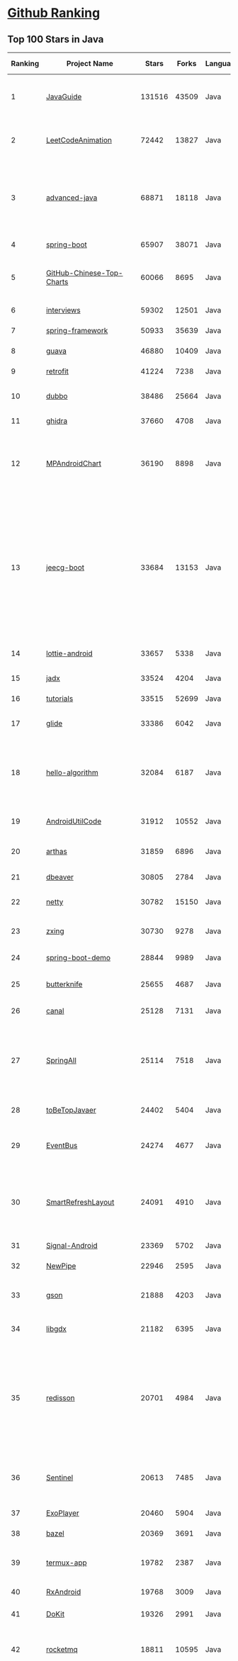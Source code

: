 [Github Ranking](../README.md)
==========

## Top 100 Stars in Java

| Ranking | Project Name | Stars | Forks | Language | Open Issues | Description | Last Commit |
| ------- | ------------ | ----- | ----- | -------- | ----------- | ----------- | ----------- |
| 1 | [JavaGuide](https://github.com/Snailclimb/JavaGuide) | 131516 | 43509 | Java | 66 | 「Java学习+面试指南」一份涵盖大部分 Java 程序员所需要掌握的核心知识。准备 Java 面试，首选 JavaGuide！ | 2023-03-04T15:05:46Z |
| 2 | [LeetCodeAnimation](https://github.com/MisterBooo/LeetCodeAnimation) | 72442 | 13827 | Java | 16 | Demonstrate all the questions on LeetCode in the form of animation.（用动画的形式呈现解LeetCode题目的思路） | 2022-03-06T09:10:42Z |
| 3 | [advanced-java](https://github.com/doocs/advanced-java) | 68871 | 18118 | Java | 2 | 😮 Core Interview Questions & Answers For Experienced Java(Backend) Developers \| 互联网 Java 工程师进阶知识完全扫盲：涵盖高并发、分布式、高可用、微服务、海量数据处理等领域知识 | 2023-02-03T12:08:57Z |
| 4 | [spring-boot](https://github.com/spring-projects/spring-boot) | 65907 | 38071 | Java | 567 | Spring Boot | 2023-03-03T22:52:16Z |
| 5 | [GitHub-Chinese-Top-Charts](https://github.com/GrowingGit/GitHub-Chinese-Top-Charts) | 60066 | 8695 | Java | 105 | :cn: GitHub中文排行榜，各语言分设「软件 \| 资料」榜单，精准定位中文好项目。各取所需，高效学习。 | 2023-03-05T00:08:31Z |
| 6 | [interviews](https://github.com/kdn251/interviews) | 59302 | 12501 | Java | 31 | Everything you need to know to get the job. | 2023-02-18T16:00:23Z |
| 7 | [spring-framework](https://github.com/spring-projects/spring-framework) | 50933 | 35639 | Java | 1213 | Spring Framework | 2023-03-04T16:37:38Z |
| 8 | [guava](https://github.com/google/guava) | 46880 | 10409 | Java | 656 | Google core libraries for Java | 2023-03-03T21:44:28Z |
| 9 | [retrofit](https://github.com/square/retrofit) | 41224 | 7238 | Java | 145 | A type-safe HTTP client for Android and the JVM | 2023-03-04T02:59:35Z |
| 10 | [dubbo](https://github.com/apache/dubbo) | 38486 | 25664 | Java | 641 | Apache Dubbo is a high-performance, java based, open source RPC framework. | 2023-03-05T02:17:24Z |
| 11 | [ghidra](https://github.com/NationalSecurityAgency/ghidra) | 37660 | 4708 | Java | 1219 | Ghidra is a software reverse engineering (SRE) framework | 2023-03-04T17:10:56Z |
| 12 | [MPAndroidChart](https://github.com/PhilJay/MPAndroidChart) | 36190 | 8898 | Java | 1992 | A powerful 🚀 Android chart view / graph view library, supporting line- bar- pie- radar- bubble- and candlestick charts as well as scaling, panning and animations. | 2023-02-24T19:21:19Z |
| 13 | [jeecg-boot](https://github.com/jeecgboot/jeecg-boot) | 33684 | 13153 | Java | 92 | ⭐️「企业级低代码平台」前后端分离架构SpringBoot 2.x，SpringCloud，Ant Design&Vue，Mybatis，Shiro，JWT。强大的代码生成器让前后端代码一键生成，无需写任何代码! 引领新的开发模式OnlineCoding->代码生成->手工MERGE，帮助Java项目解决70%重复工作，让开发更关注业务，既能快速提高效率，帮助公司节省成本，同时又不失灵活性。 | 2023-03-04T08:48:33Z |
| 14 | [lottie-android](https://github.com/airbnb/lottie-android) | 33657 | 5338 | Java | 16 | Render After Effects animations natively on Android and iOS, Web, and React Native | 2023-03-01T09:39:42Z |
| 15 | [jadx](https://github.com/skylot/jadx) | 33524 | 4204 | Java | 287 | Dex to Java decompiler | 2023-02-28T20:31:03Z |
| 16 | [tutorials](https://github.com/eugenp/tutorials) | 33515 | 52699 | Java | 21 | Just Announced - "Learn Spring Security OAuth":  | 2023-03-05T00:03:07Z |
| 17 | [glide](https://github.com/bumptech/glide) | 33386 | 6042 | Java | 385 | An image loading and caching library for Android focused on smooth scrolling | 2023-03-04T07:48:21Z |
| 18 | [hello-algorithm](https://github.com/geekxh/hello-algorithm) | 32084 | 6187 | Java | 6 | 🌍 针对小白的算法训练 \| 包括四部分：①.大厂面经 ②.力扣图解  ③.千本开源电子书 ④.百张技术思维导图（项目花了上百小时，希望可以点 star 支持，🌹感谢~）点击下方网站，马上开始刷题！ | 2022-08-08T01:20:14Z |
| 19 | [AndroidUtilCode](https://github.com/Blankj/AndroidUtilCode) | 31912 | 10552 | Java | 240 | :fire: Android developers should collect the following utils(updating). | 2023-01-16T07:09:58Z |
| 20 | [arthas](https://github.com/alibaba/arthas) | 31859 | 6896 | Java | 233 | Alibaba Java Diagnostic Tool Arthas/Alibaba Java诊断利器Arthas | 2023-03-04T07:42:47Z |
| 21 | [dbeaver](https://github.com/dbeaver/dbeaver) | 30805 | 2784 | Java | 1703 | Free universal database tool and SQL client | 2023-03-03T17:30:45Z |
| 22 | [netty](https://github.com/netty/netty) | 30782 | 15150 | Java | 512 | Netty project - an event-driven asynchronous network application framework | 2023-03-02T15:00:46Z |
| 23 | [zxing](https://github.com/zxing/zxing) | 30730 | 9278 | Java | 6 | ZXing ("Zebra Crossing") barcode scanning library for Java, Android | 2023-03-04T03:50:59Z |
| 24 | [spring-boot-demo](https://github.com/xkcoding/spring-boot-demo) | 28844 | 9989 | Java | 81 | 🚀一个用来深入学习并实战 Spring Boot 的项目。 | 2022-12-22T02:27:52Z |
| 25 | [butterknife](https://github.com/JakeWharton/butterknife) | 25655 | 4687 | Java | 97 | Bind Android views and callbacks to fields and methods. | 2022-03-08T16:26:04Z |
| 26 | [canal](https://github.com/alibaba/canal) | 25128 | 7131 | Java | 865 | 阿里巴巴 MySQL binlog 增量订阅&消费组件  | 2023-03-01T08:49:16Z |
| 27 | [SpringAll](https://github.com/wuyouzhuguli/SpringAll) | 25114 | 7518 | Java | 15 | 循序渐进，学习Spring Boot、Spring Boot & Shiro、Spring Batch、Spring Cloud、Spring Cloud Alibaba、Spring Security & Spring Security OAuth2，博客Spring系列源码：https://mrbird.cc | 2022-10-31T09:56:20Z |
| 28 | [toBeTopJavaer](https://github.com/hollischuang/toBeTopJavaer) | 24402 | 5404 | Java | 52 | To Be Top Javaer - Java工程师成神之路 | 2023-02-22T02:32:21Z |
| 29 | [EventBus](https://github.com/greenrobot/EventBus) | 24274 | 4677 | Java | 105 | Event bus for Android and Java that simplifies communication between Activities, Fragments, Threads, Services, etc. Less code, better quality. | 2022-12-08T23:57:47Z |
| 30 | [SmartRefreshLayout](https://github.com/scwang90/SmartRefreshLayout) | 24091 | 4910 | Java | 271 | 🔥下拉刷新、上拉加载、二级刷新、淘宝二楼、RefreshLayout、OverScroll，Android智能下拉刷新框架，支持越界回弹、越界拖动，具有极强的扩展性，集成了几十种炫酷的Header和 Footer。 | 2023-01-12T14:29:16Z |
| 31 | [Signal-Android](https://github.com/signalapp/Signal-Android) | 23369 | 5702 | Java | 242 | A private messenger for Android. | 2023-03-03T15:35:41Z |
| 32 | [NewPipe](https://github.com/TeamNewPipe/NewPipe) | 22946 | 2595 | Java | 1158 | A libre lightweight streaming front-end for Android. | 2023-03-04T06:02:17Z |
| 33 | [gson](https://github.com/google/gson) | 21888 | 4203 | Java | 290 | A Java serialization/deserialization library to convert Java Objects into JSON and back | 2023-03-04T23:40:50Z |
| 34 | [libgdx](https://github.com/libgdx/libgdx) | 21182 | 6395 | Java | 204 | Desktop/Android/HTML5/iOS Java game development framework | 2023-03-04T15:17:36Z |
| 35 | [redisson](https://github.com/redisson/redisson) | 20701 | 4984 | Java | 328 | Redisson - Redis Java client with features of In-Memory Data Grid. Over 50 Redis based Java objects and services: Set, Multimap, SortedSet, Map, List, Queue, Deque, Semaphore, Lock, AtomicLong, Map Reduce, Publish / Subscribe, Bloom filter, Spring Cache, Tomcat, Scheduler, JCache API, Hibernate, MyBatis, RPC, local cache ... | 2023-03-03T11:00:38Z |
| 36 | [Sentinel](https://github.com/alibaba/Sentinel) | 20613 | 7485 | Java | 505 | A powerful flow control component enabling reliability, resilience and monitoring for microservices. (面向云原生微服务的高可用流控防护组件) | 2023-03-01T11:55:11Z |
| 37 | [ExoPlayer](https://github.com/google/ExoPlayer) | 20460 | 5904 | Java | 724 | An extensible media player for Android | 2023-03-03T10:45:37Z |
| 38 | [bazel](https://github.com/bazelbuild/bazel) | 20369 | 3691 | Java | 2092 | a fast, scalable, multi-language and extensible build system | 2023-03-03T21:29:03Z |
| 39 | [termux-app](https://github.com/termux/termux-app) | 19782 | 2387 | Java | 285 | Termux - a terminal emulator application for Android OS extendible by variety of packages. | 2023-03-04T13:24:18Z |
| 40 | [RxAndroid](https://github.com/ReactiveX/RxAndroid) | 19768 | 3009 | Java | 1 | RxJava bindings for Android | 2023-02-20T12:33:53Z |
| 41 | [DoKit](https://github.com/didi/DoKit) | 19326 | 2991 | Java | 180 | 一款面向泛前端产品研发全生命周期的效率平台。 | 2023-03-02T05:58:26Z |
| 42 | [rocketmq](https://github.com/apache/rocketmq) | 18811 | 10595 | Java | 387 | Apache RocketMQ is a cloud native messaging and streaming platform, making it simple to build event-driven applications. | 2023-03-05T02:56:56Z |
| 43 | [GSYVideoPlayer](https://github.com/CarGuo/GSYVideoPlayer) | 18310 | 4000 | Java | 17 | 视频播放器（IJKplayer、ExoPlayer、MediaPlayer），HTTPS，支持弹幕，外挂字幕，支持滤镜、水印、gif截图，片头广告、中间广告，多个同时播放，支持基本的拖动，声音、亮度调节，支持边播边缓存，支持视频自带rotation的旋转（90,270之类），重力旋转与手动旋转的同步支持，支持列表播放 ，列表全屏动画，视频加载速度，列表小窗口支持拖动，动画效果，调整比例，多分辨率切换，支持切换播放器，进度条小窗口预览，列表切换详情页面无缝播放，rtsp、concat、mpeg。  | 2023-03-02T09:53:49Z |
| 44 | [graal](https://github.com/oracle/graal) | 18279 | 1468 | Java | 832 | GraalVM: Run Programs Faster Anywhere :rocket: | 2023-03-04T18:13:11Z |
| 45 | [mybatis-3](https://github.com/mybatis/mybatis-3) | 18229 | 12127 | Java | 153 | MyBatis SQL mapper framework for Java | 2023-03-04T14:03:57Z |
| 46 | [litemall](https://github.com/linlinjava/litemall) | 17770 | 6925 | Java | 30 | 又一个小商城。litemall = Spring Boot后端 + Vue管理员前端 + 微信小程序用户前端 + Vue用户移动端 | 2023-03-02T00:24:22Z |
| 47 | [cat](https://github.com/dianping/cat) | 17567 | 5306 | Java | 125 | CAT 作为服务端项目基础组件，提供了 Java, C/C++, Node.js, Python, Go 等多语言客户端，已经在美团点评的基础架构中间件框架（MVC框架，RPC框架，数据库框架，缓存框架等，消息队列，配置系统等）深度集成，为美团点评各业务线提供系统丰富的性能指标、健康状况、实时告警等。 | 2022-12-16T01:49:03Z |
| 48 | [Mindustry](https://github.com/Anuken/Mindustry) | 17275 | 2405 | Java | 11 | The automation tower defense RTS | 2023-03-04T04:24:57Z |
| 49 | [SpringCloudLearning](https://github.com/forezp/SpringCloudLearning) | 17150 | 8071 | Java | 38 | 《史上最简单的Spring Cloud教程源码》 | 2021-04-12T09:53:47Z |
| 50 | [fresco](https://github.com/facebook/fresco) | 16918 | 3782 | Java | 198 | An Android library for managing images and the memory they use. | 2023-03-03T18:24:25Z |
| 51 | [FizzBuzzEnterpriseEdition](https://github.com/EnterpriseQualityCoding/FizzBuzzEnterpriseEdition) | 18691 | 732 | Java | 422 | FizzBuzz Enterprise Edition is a no-nonsense implementation of FizzBuzz made by serious businessmen for serious business purposes. | 2022-11-10T20:36:08Z |
| 52 | [PhotoView](https://github.com/Baseflow/PhotoView) | 18448 | 3918 | Java | 189 | Implementation of ImageView for Android that supports zooming, by various touch gestures. | 2022-03-25T09:53:49Z |
| 53 | [graal](https://github.com/oracle/graal) | 18279 | 1468 | Java | 832 | GraalVM: Run Programs Faster Anywhere :rocket: | 2023-03-04T18:13:11Z |
| 54 | [mybatis-3](https://github.com/mybatis/mybatis-3) | 18229 | 12127 | Java | 153 | MyBatis SQL mapper framework for Java | 2023-03-04T14:03:57Z |
| 55 | [shardingsphere](https://github.com/apache/shardingsphere) | 18034 | 6214 | Java | 495 | Ecosystem to transform any database into a distributed database system, and enhance it with sharding, elastic scaling, encryption features & more | 2023-03-04T23:02:36Z |
| 56 | [HikariCP](https://github.com/brettwooldridge/HikariCP) | 17900 | 2696 | Java | 397 | 光 HikariCP・A solid, high-performance, JDBC connection pool at last. | 2023-03-03T22:49:35Z |
| 57 | [litemall](https://github.com/linlinjava/litemall) | 17770 | 6925 | Java | 30 | 又一个小商城。litemall = Spring Boot后端 + Vue管理员前端 + 微信小程序用户前端 + Vue用户移动端 | 2023-03-02T00:24:22Z |
| 58 | [Android-Universal-Image-Loader](https://github.com/nostra13/Android-Universal-Image-Loader) | 16814 | 6220 | Java | 447 | Powerful and flexible library for loading, caching and displaying images on Android. | 2022-01-17T09:48:53Z |
| 59 | [tinker](https://github.com/Tencent/tinker) | 16700 | 3331 | Java | 478 | Tinker is a hot-fix solution library for Android, it supports dex, library and resources update without reinstall apk. | 2023-02-22T08:43:34Z |
| 60 | [zheng](https://github.com/shuzheng/zheng) | 16444 | 7456 | Java | 35 | 基于Spring+SpringMVC+Mybatis分布式敏捷开发系统架构，提供整套公共微服务服务模块：集中权限管理（单点登录）、内容管理、支付中心、用户管理（支持第三方登录）、微信平台、存储系统、配置中心、日志分析、任务和通知等，支持服务治理、监控和追踪，努力为中小型企业打造全方位J2EE企业级开发解决方案。 | 2022-12-16T09:53:00Z |
| 61 | [SpringBoot-Labs](https://github.com/yudaocode/SpringBoot-Labs) | 16193 | 5286 | Java | 26 | 一个涵盖六个专栏：Spring Boot 2.X、Spring Cloud、Spring Cloud Alibaba、Dubbo、分布式消息队列、分布式事务的仓库。希望胖友小手一抖，右上角来个 Star，感恩 1024 | 2022-09-03T08:55:18Z |
| 62 | [zipkin](https://github.com/openzipkin/zipkin) | 16033 | 3041 | Java | 192 | Zipkin is a distributed tracing system | 2023-03-04T03:34:19Z |
| 63 | [Apktool](https://github.com/iBotPeaches/Apktool) | 15811 | 3289 | Java | 88 | A tool for reverse engineering Android apk files | 2023-03-05T00:37:42Z |
| 64 | [disruptor](https://github.com/LMAX-Exchange/disruptor) | 15779 | 3749 | Java | 10 | High Performance Inter-Thread Messaging Library | 2023-02-15T18:20:01Z |
| 65 | [Android-CleanArchitecture](https://github.com/android10/Android-CleanArchitecture) | 15293 | 3366 | Java | 126 | This is a sample app that is part of a series of blog posts I have written about how to architect an android application using Uncle Bob's clean architecture approach. | 2021-09-09T11:43:49Z |
| 66 | [springboot-learning-example](https://github.com/JeffLi1993/springboot-learning-example) | 15288 | 7054 | Java | 13 | spring boot 实践学习案例，是 spring boot 初学者及核心技术巩固的最佳实践。 | 2023-01-13T10:01:05Z |
| 67 | [jdk](https://github.com/openjdk/jdk) | 15195 | 4322 | Java | 0 | JDK main-line development https://openjdk.org/projects/jdk | 2023-03-05T00:41:31Z |
| 68 | [keycloak](https://github.com/keycloak/keycloak) | 15164 | 5191 | Java | 1440 | Open Source Identity and Access Management For Modern Applications and Services | 2023-03-04T20:27:28Z |
| 69 | [SpringBoot-Learning](https://github.com/dyc87112/SpringBoot-Learning) | 15010 | 4819 | Java | 35 | 《Spring Boot基础教程》，2.x版本持续连载中！点击下方链接直达教程目录！ | 2022-09-15T08:08:50Z |
| 70 | [APIJSON](https://github.com/Tencent/APIJSON) | 14852 | 1927 | Java | 174 | 🏆 零代码、全功能、强安全 ORM 库 🚀 后端接口和文档零代码，前端(客户端) 定制返回 JSON 的数据和结构。 🏆 A JSON Transmission Protocol and an ORM Library 🚀  provides APIs and Docs without writing any code. | 2023-03-04T07:38:53Z |
| 71 | [elasticsearch-analysis-ik](https://github.com/medcl/elasticsearch-analysis-ik) | 14823 | 3119 | Java | 347 | The IK Analysis plugin integrates Lucene IK analyzer into elasticsearch, support customized dictionary. | 2023-02-27T02:11:53Z |
| 72 | [presto](https://github.com/prestodb/presto) | 14504 | 4955 | Java | 912 | The official home of the Presto distributed SQL query engine for big data | 2023-03-04T10:27:21Z |
| 73 | [JustAuth](https://github.com/justauth/JustAuth) | 14451 | 2520 | Java | 27 | 🏆Gitee 最有价值开源项目 🚀:100: 小而全而美的第三方登录开源组件。目前已支持Github、Gitee、微博、钉钉、百度、Coding、腾讯云开发者平台、OSChina、支付宝、QQ、微信、淘宝、Google、Facebook、抖音、领英、小米、微软、今日头条、Teambition、StackOverflow、Pinterest、人人、华为、企业微信、酷家乐、Gitlab、美团、饿了么、推特、飞书、京东、阿里云、喜马拉雅、Amazon、Slack和 Line 等第三方平台的授权登录。 Login, so easy! | 2023-02-26T09:41:42Z |
| 74 | [Algorithms](https://github.com/williamfiset/Algorithms) | 14417 | 3901 | Java | 53 | A collection of algorithms and data structures | 2023-02-22T18:23:59Z |
| 75 | [CircleImageView](https://github.com/hdodenhof/CircleImageView) | 14382 | 3141 | Java | 4 | A circular ImageView for Android | 2023-01-10T19:03:41Z |
| 76 | [mockito](https://github.com/mockito/mockito) | 13733 | 2361 | Java | 321 | Most popular Mocking framework for unit tests written in Java | 2023-02-28T19:35:12Z |
| 77 | [bytecode-viewer](https://github.com/Konloch/bytecode-viewer) | 13557 | 1085 | Java | 80 | A Java 8+ Jar & Android APK Reverse Engineering Suite (Decompiler, Editor, Debugger & More) | 2023-02-22T09:41:58Z |
| 78 | [Material-Animations](https://github.com/lgvalle/Material-Animations) | 13553 | 2530 | Java | 13 | Android Transition animations explanation with examples. | 2019-04-02T15:42:38Z |
| 79 | [BigData-Notes](https://github.com/heibaiying/BigData-Notes) | 13457 | 3851 | Java | 18 | 大数据入门指南  :star: | 2023-02-01T11:44:36Z |
| 80 | [Arduino](https://github.com/arduino/Arduino) | 13425 | 7070 | Java | 658 | Arduino IDE 1.x | 2022-10-29T19:36:35Z |
| 81 | [vert.x](https://github.com/eclipse-vertx/vert.x) | 13423 | 1987 | Java | 187 | Vert.x is a tool-kit for building reactive applications on the JVM | 2023-03-03T10:45:19Z |
| 82 | [logstash](https://github.com/elastic/logstash) | 13309 | 3398 | Java | 1830 | Logstash - transport and process your logs, events, or other data | 2023-03-04T01:33:56Z |
| 83 | [hadoop](https://github.com/apache/hadoop) | 13302 | 8259 | Java | 0 | Apache Hadoop | 2023-03-04T02:23:13Z |
| 84 | [Android-PickerView](https://github.com/Bigkoo/Android-PickerView) | 13252 | 3422 | Java | 415 | This is a picker view for android , support linkage effect, timepicker and optionspicker.（时间选择器、省市区三级联动） | 2022-12-30T03:36:03Z |
| 85 | [flink-learning](https://github.com/zhisheng17/flink-learning) | 13212 | 3666 | Java | 0 | flink learning blog. http://www.54tianzhisheng.cn/  含 Flink 入门、概念、原理、实战、性能调优、源码解析等内容。涉及 Flink Connector、Metrics、Library、DataStream API、Table API & SQL 等内容的学习案例，还有 Flink 落地应用的大型项目案例（PVUV、日志存储、百亿数据实时去重、监控告警）分享。欢迎大家支持我的专栏《大数据实时计算引擎 Flink 实战与性能优化》 | 2023-02-28T12:34:27Z |
| 86 | [thingsboard](https://github.com/thingsboard/thingsboard) | 13200 | 4187 | Java | 1407 | Open-source IoT Platform - Device management, data collection, processing and visualization. | 2023-03-03T16:42:44Z |
| 87 | [Luban](https://github.com/Curzibn/Luban) | 13190 | 2217 | Java | 145 | Luban(鲁班)—Image compression with efficiency very close to WeChat Moments/可能是最接近微信朋友圈的图片压缩算法 | 2021-11-06T13:32:29Z |
| 88 | [tink](https://github.com/google/tink) | 13036 | 1193 | Java | 65 | Tink is a multi-language, cross-platform, open source library that provides cryptographic APIs that are secure, easy to use correctly, and hard(er) to misuse. | 2023-03-03T09:57:31Z |
| 89 | [ip2region](https://github.com/lionsoul2014/ip2region) | 12938 | 2333 | Java | 22 | Ip2region (2.0 - xdb) is a offline IP address manager framework and locator, support billions of data segments, ten microsecond searching performance. xdb engine implementation for many programming languages | 2023-02-05T11:06:52Z |
| 90 | [deeplearning4j](https://github.com/deeplearning4j/deeplearning4j) | 12804 | 4936 | Java | 609 | Suite of tools for deploying and training deep learning models using the JVM. Highlights include model import for keras, tensorflow, and onnx/pytorch, a modular and tiny c++ library for running math code and a java based math library on top of the core c++ library. Also includes samediff: a pytorch/tensorflow like library for running deep learning using automatic differentiation. | 2023-03-04T13:01:57Z |
| 91 | [Grasscutter](https://github.com/Grasscutters/Grasscutter) | 12659 | 4047 | Java | 101 | A server software reimplementation for a certain anime game. | 2023-02-26T05:14:27Z |
| 92 | [pinpoint](https://github.com/pinpoint-apm/pinpoint) | 12638 | 3684 | Java | 328 | APM, (Application Performance Management) tool for large-scale distributed systems.  | 2023-03-03T10:08:03Z |
| 93 | [stetho](https://github.com/facebook/stetho) | 12624 | 1159 | Java | 64 | Stetho is a debug bridge for Android applications, enabling the powerful Chrome Developer Tools and much more. | 2022-04-20T16:47:36Z |
| 94 | [greenDAO](https://github.com/greenrobot/greenDAO) | 12560 | 2894 | Java | 190 | greenDAO is a light & fast ORM solution for Android that maps objects to SQLite databases. | 2021-11-04T06:43:48Z |
| 95 | [zuul](https://github.com/Netflix/zuul) | 12470 | 2274 | Java | 242 | Zuul is a gateway service that provides dynamic routing, monitoring, resiliency, security, and more. | 2023-03-04T18:08:28Z |
| 96 | [druid](https://github.com/apache/druid) | 12438 | 3462 | Java | 1417 | Apache Druid: a high performance real-time analytics database. | 2023-03-05T02:25:19Z |
| 97 | [pulsar](https://github.com/apache/pulsar) | 12361 | 3224 | Java | 994 | Apache Pulsar - distributed pub-sub messaging system | 2023-03-05T02:08:31Z |
| 98 | [banner](https://github.com/youth5201314/banner) | 12308 | 2396 | Java | 239 | 🔥🔥🔥Banner 2.0 来了！Android广告图片轮播控件，内部基于ViewPager2实现，Indicator和UI都可以自定义。 | 2022-11-20T10:52:25Z |
| 99 | [AndroidSwipeLayout](https://github.com/daimajia/AndroidSwipeLayout) | 12275 | 2700 | Java | 356 | The Most Powerful Swipe Layout! | 2021-08-05T11:51:50Z |
| 100 | [PictureSelector](https://github.com/LuckSiege/PictureSelector) | 12255 | 2838 | Java | 324 | Picture Selector Library for Android or 图片选择器 | 2023-02-27T01:20:14Z |

